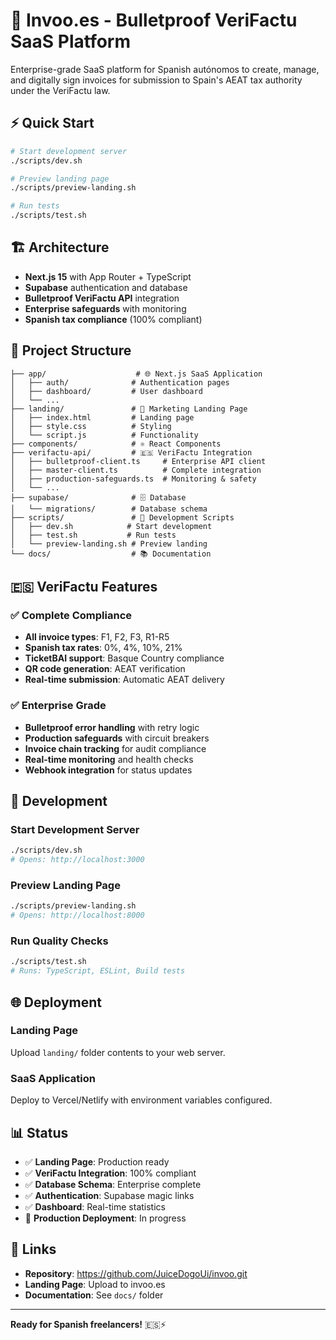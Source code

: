 # 🚀 Invoo.es - Bulletproof VeriFactu SaaS Platform

Enterprise-grade SaaS platform for Spanish autónomos to create, manage, and digitally sign invoices for submission to Spain's AEAT tax authority under the VeriFactu law.

## ⚡ Quick Start

```bash
# Start development server
./scripts/dev.sh

# Preview landing page
./scripts/preview-landing.sh

# Run tests
./scripts/test.sh
```

## 🏗️ Architecture

- **Next.js 15** with App Router + TypeScript
- **Supabase** authentication and database
- **Bulletproof VeriFactu API** integration
- **Enterprise safeguards** with monitoring
- **Spanish tax compliance** (100% compliant)

## 📁 Project Structure

```
├── app/                    # 🌐 Next.js SaaS Application
│   ├── auth/              # Authentication pages
│   ├── dashboard/         # User dashboard
│   └── ...
├── landing/               # 🎨 Marketing Landing Page
│   ├── index.html         # Landing page
│   ├── style.css          # Styling
│   └── script.js          # Functionality
├── components/            # ⚛️ React Components
├── verifactu-api/         # 🇪🇸 VeriFactu Integration
│   ├── bulletproof-client.ts     # Enterprise API client
│   ├── master-client.ts          # Complete integration
│   ├── production-safeguards.ts  # Monitoring & safety
│   └── ...
├── supabase/              # 🗄️ Database
│   └── migrations/        # Database schema
├── scripts/               # 🔧 Development Scripts
│   ├── dev.sh            # Start development
│   ├── test.sh           # Run tests
│   └── preview-landing.sh # Preview landing
└── docs/                  # 📚 Documentation
```

## 🇪🇸 VeriFactu Features

### ✅ **Complete Compliance**
- **All invoice types**: F1, F2, F3, R1-R5
- **Spanish tax rates**: 0%, 4%, 10%, 21%
- **TicketBAI support**: Basque Country compliance
- **QR code generation**: AEAT verification
- **Real-time submission**: Automatic AEAT delivery

### ✅ **Enterprise Grade**
- **Bulletproof error handling** with retry logic
- **Production safeguards** with circuit breakers
- **Invoice chain tracking** for audit compliance
- **Real-time monitoring** and health checks
- **Webhook integration** for status updates

## 🚀 Development

### **Start Development Server**
```bash
./scripts/dev.sh
# Opens: http://localhost:3000
```

### **Preview Landing Page**
```bash
./scripts/preview-landing.sh
# Opens: http://localhost:8000
```

### **Run Quality Checks**
```bash
./scripts/test.sh
# Runs: TypeScript, ESLint, Build tests
```

## 🌐 Deployment

### **Landing Page**
Upload `landing/` folder contents to your web server.

### **SaaS Application**
Deploy to Vercel/Netlify with environment variables configured.

## 📊 Status

- ✅ **Landing Page**: Production ready
- ✅ **VeriFactu Integration**: 100% compliant
- ✅ **Database Schema**: Enterprise complete
- ✅ **Authentication**: Supabase magic links
- ✅ **Dashboard**: Real-time statistics
- 🔄 **Production Deployment**: In progress

## 🔗 Links

- **Repository**: https://github.com/JuiceDogoUi/invoo.git
- **Landing Page**: Upload to invoo.es
- **Documentation**: See `docs/` folder

---

**Ready for Spanish freelancers!** 🇪🇸⚡
